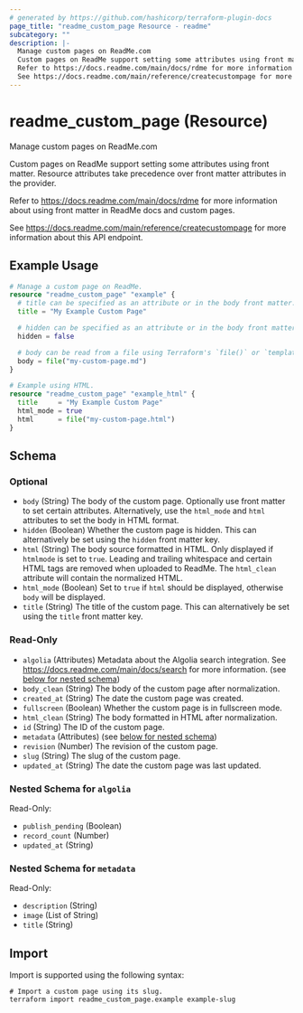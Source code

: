 ```yaml
---
# generated by https://github.com/hashicorp/terraform-plugin-docs
page_title: "readme_custom_page Resource - readme"
subcategory: ""
description: |-
  Manage custom pages on ReadMe.com
  Custom pages on ReadMe support setting some attributes using front matter. Resource attributes take precedence over front matter attributes in the provider.
  Refer to https://docs.readme.com/main/docs/rdme for more information about using front matter in ReadMe docs and custom pages.
  See https://docs.readme.com/main/reference/createcustompage for more information about this API endpoint.
---
```


# readme_custom_page (Resource)

Manage custom pages on ReadMe.com

Custom pages on ReadMe support setting some attributes using front matter. Resource attributes take precedence over front matter attributes in the provider.

Refer to <https://docs.readme.com/main/docs/rdme> for more information about using front matter in ReadMe docs and custom pages.

See <https://docs.readme.com/main/reference/createcustompage> for more information about this API endpoint.

## Example Usage

```terraform
# Manage a custom page on ReadMe.
resource "readme_custom_page" "example" {
  # title can be specified as an attribute or in the body front matter.
  title = "My Example Custom Page"

  # hidden can be specified as an attribute or in the body front matter.
  hidden = false

  # body can be read from a file using Terraform's `file()` or `templatefile()` functions.
  body = file("my-custom-page.md")
}

# Example using HTML.
resource "readme_custom_page" "example_html" {
  title     = "My Example Custom Page"
  html_mode = true
  html      = file("my-custom-page.html")
}
```

<!-- schema generated by tfplugindocs -->
## Schema

### Optional

- `body` (String) The body of the custom page. Optionally use front matter to set certain attributes. Alternatively, use the `html_mode` and `html` attributes to set the body in HTML format.
- `hidden` (Boolean) Whether the custom page is hidden. This can alternatively be set using the `hidden` front matter key.
- `html` (String) The body source formatted in HTML. Only displayed if `htmlmode` is set to `true`. Leading and trailing whitespace and certain HTML tags are removed when uploaded to ReadMe. The `html_clean` attribute will contain the normalized HTML.
- `html_mode` (Boolean) Set to `true` if `html` should be displayed, otherwise `body` will be displayed.
- `title` (String) The title of the custom page. This can alternatively be set using the `title` front matter key.

### Read-Only

- `algolia` (Attributes) Metadata about the Algolia search integration. See <https://docs.readme.com/main/docs/search> for more information. (see [below for nested schema](#nestedatt--algolia))
- `body_clean` (String) The body of the custom page after normalization.
- `created_at` (String) The date the custom page was created.
- `fullscreen` (Boolean) Whether the custom page is in fullscreen mode.
- `html_clean` (String) The body formatted in HTML after normalization.
- `id` (String) The ID of the custom page.
- `metadata` (Attributes) (see [below for nested schema](#nestedatt--metadata))
- `revision` (Number) The revision of the custom page.
- `slug` (String) The slug of the custom page.
- `updated_at` (String) The date the custom page was last updated.

<a id="nestedatt--algolia"></a>
### Nested Schema for `algolia`

Read-Only:

- `publish_pending` (Boolean)
- `record_count` (Number)
- `updated_at` (String)


<a id="nestedatt--metadata"></a>
### Nested Schema for `metadata`

Read-Only:

- `description` (String)
- `image` (List of String)
- `title` (String)

## Import

Import is supported using the following syntax:

```shell
# Import a custom page using its slug.
terraform import readme_custom_page.example example-slug
```
